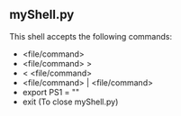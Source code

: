 ## myShell.py

This shell accepts the following commands:

- <file/command>
- <file/command> > <txt>
- <txt> < <file/command>
- <file/command> | <file/command>
- export PS1 = "<newPromp>"
- exit (To close myShell.py)
